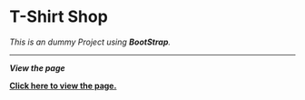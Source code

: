 # T-Shirt Shop

_This is an dummy Project using **BootStrap**._

---

_**View the page**_

**[Click here to view the page.](https://faizal0013.github.io/T-Shirt-Shop/)**
